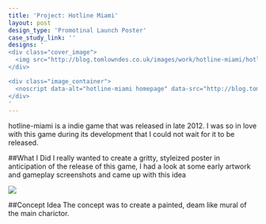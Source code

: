 ```yaml
---
title: 'Project: Hotline Miami'
layout: post
design_type: 'Promotinal Launch Poster'
case_study_link: ''
designs: '
<div class="cover_image">
  <img src="http://blog.tomlowndes.co.uk/images/work/hotline-miami/hotline.svg" alt="alt foundry logo"/>
</div>

<div class="image_container">
  <noscript data-alt="hotline-miami homepage" data-src="http://blog.tomlowndes.co.uk/images/work/hotline-miami/homepage.jpg" data-src-retina="http://blog.tomlowndes.co.uk/images/work/hotline-miami/homepage@2x.jpg"><img src="http://blog.tomlowndes.co.uk/images/work/hotline-miami/homepage.jpg" alt="hotline-miami homepage"></noscript>
</div>
'
---
```


hotline-miami is a indie game that was released in late 2012. I was so in love with this game during its development that I could not wait for it to be released.
<!--more-->

##What I Did
I really wanted to create a gritty, styleized poster in anticipation of the release of this game, I had a look at some early artwork and gameplay screenshots and came up with this idea

<img src="http://blog.tomlowndes.co.uk/images/work/hotline-miami/largeposter.jpg">

##Concept Idea
The concept was to create a painted, deam like mural of the main charictor.
